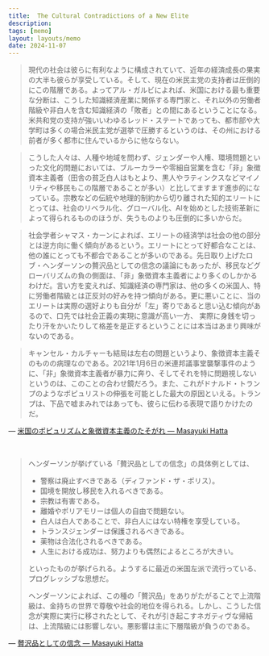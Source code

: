 ```yaml
---
title:  The Cultural Contradictions of a New Elite
description: 
tags: [memo]
layout: layouts/memo
date: 2024-11-07
---
```


> 現代の社会は彼らに有利なように構成されていて、近年の経済成長の果実の大半も彼らが享受している。そして、現在の米民主党の支持者は圧倒的にこの階層である。よってアル・ガルビによれば、米国における最も重要な分断は、こうした知識経済産業に関係する専門家と、それ以外の労働者階級や非白人を含む知識経済の「敗者」との間にあるということになる。米共和党の支持が強いいわゆるレッド・ステートであっても、都市部や大学町は多くの場合米民主党が選挙で圧勝するというのは、その州における前者が多く都市に住んでいるからに他ならない。
 
> こうした人々は、人種や地域を問わず、ジェンダーや人権、環境問題といった文化的問題においては、ブルーカラーや零細自営業を含む「非」象徴資本主義者（田舎の貧乏白人はもとより、黒人やラティンクスなどマイノリティや移民もこの階層であることが多い）と比してますます進歩的になっている。宗教などの伝統や地理的制約から切り離された知的エリートにとっては、社会のリベラル化、グローバル化、AIを始めとした技術革新によって得られるもののほうが、失うものよりも圧倒的に多いからだ。

> 社会学者シャマス・カーンによれば、エリートの経済学は社会の他の部分とは逆方向に働く傾向があるという。エリートにとって好都合なことは、他の誰にとっても不都合であることが多いのである。先日取り上げたロブ・ヘンダーソンの贅沢品としての信念の議論にもあったが、移民などグローバリズムの負の側面は、「非」象徴資本主義者により多くのしかかるわけだ。言い方を変えれば、知識経済の専門家は、他の多くの米国人、特に労働者階級とは正反対の好みを持つ傾向がある。更に悪いことに、当のエリートは実際の選好よりも自分が「左」寄りであると思い込む傾向があるので、口先では社会正義の実現に意識が高い一方、 実際に身銭を切ったり汗をかいたりして格差を是正するということには本当はあまり興味がないのである。

> キャンセル・カルチャーも結局は左右の問題というより、象徴資本主義そのものの病理なのである。2021年1月6日の米連邦議事堂襲撃事件のように、「非」象徴資本主義者が暴力に奔り、そしてそれを特に問題視しないというのは、このことの合わせ鏡だろう。また、これがドナルド・トランプのようなポピュリストの伸張を可能とした最大の原因といえる。トランプは、下品で嘘まみれではあっても、彼らに伝わる表現で語りかけたのだ。

— [米国のポピュリズムと象徴資本主義のたそがれ — Masayuki Hatta](https://www.mhatta.org/wp/2024/11/07/us-populism-and-symbolic-capitalism/)

<br />

> ヘンダーソンが挙げている「贅沢品としての信念」の具体例としては、
> 
> - 警察は廃止すべきである（ディファンド・ザ・ポリス）。
> - 国境を開放し移民を入れるべきである。
> - 宗教は有害である。
> - 離婚やポリアモリーは個人の自由で問題ない。
> - 白人は白人であることで、非白人にはない特権を享受している。
> - トランスジェンダーは保護されるべきである。
> - 薬物は合法化されるべきである。
> - 人生における成功は、努力よりも偶然によるところが大きい。
>
> といったものが挙げられる。ようするに最近の米国左派で流行っている、プログレッシブな思想だ。
>
> ヘンダーソンによれば、この種の「贅沢品」をありがたがることで上流階級は、金持ちの世界で尊敬や社会的地位を得られる。しかし、こうした信念が実際に実行に移されたとして、それが引き起こすネガティヴな帰結は、上流階級には影響しない。悪影響は主に下層階級が負うのである。

— [贅沢品としての信念 — Masayuki Hatta](https://www.mhatta.org/wp/2024/05/27/on-luxury-beliefs/)

<br />
